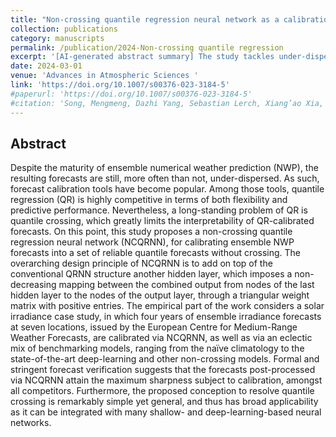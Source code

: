 ```yaml
---
title: "Non-crossing quantile regression neural network as a calibration tool for ensemble weather forecasts"
collection: publications
category: manuscripts
permalink: /publication/2024-Non-crossing quantile regression
excerpt: '[AI-generated abstract summary] The study tackles under-dispersion and quantile crossing in ensemble numerical weather prediction (NWP) by introducing a non-crossing quantile regression neural network (NCQRNN). This method ensures reliable forecasts without crossing by using a special hidden layer. In a solar irradiance case study, NCQRNN outperformed other models, offering sharp and calibrated forecasts. Its simple design can be broadly applied to various neural networks. '
date: 2024-03-01
venue: 'Advances in Atmospheric Sciences '
link: 'https://doi.org/10.1007/s00376-023-3184-5'
#paperurl: 'https://doi.org/10.1007/s00376-023-3184-5'
#citation: 'Song, Mengmeng, Dazhi Yang, Sebastian Lerch, Xiang’ao Xia, Gokhan Mert Yagli, Jamie M. Bright, Yanbo Shen, Bai Liu, Xingli Liu, and Martin János Mayer. "Non-crossing quantile regression neural network as a calibration tool for ensemble weather forecasts." Advances in Atmospheric Sciences (2024): 1-21.'
---
```


<h2> Abstract </h2>
Despite the maturity of ensemble numerical weather prediction (NWP), the resulting forecasts are still, more often than not, under-dispersed. As such, forecast calibration tools have become popular. Among those tools, quantile regression (QR) is highly competitive in terms of both flexibility and predictive performance. Nevertheless, a long-standing problem of QR is quantile crossing, which greatly limits the interpretability of QR-calibrated forecasts. On this point, this study proposes a non-crossing quantile regression neural network (NCQRNN), for calibrating ensemble NWP forecasts into a set of reliable quantile forecasts without crossing. The overarching design principle of NCQRNN is to add on top of the conventional QRNN structure another hidden layer, which imposes a non-decreasing mapping between the combined output from nodes of the last hidden layer to the nodes of the output layer, through a triangular weight matrix with positive entries. The empirical part of the work considers a solar irradiance case study, in which four years of ensemble irradiance forecasts at seven locations, issued by the European Centre for Medium-Range Weather Forecasts, are calibrated via NCQRNN, as well as via an eclectic mix of benchmarking models, ranging from the naïve climatology to the state-of-the-art deep-learning and other non-crossing models. Formal and stringent forecast verification suggests that the forecasts post-processed via NCQRNN attain the maximum sharpness subject to calibration, amongst all competitors. Furthermore, the proposed conception to resolve quantile crossing is remarkably simple yet general, and thus has broad applicability as it can be integrated with many shallow- and deep-learning-based neural networks.
